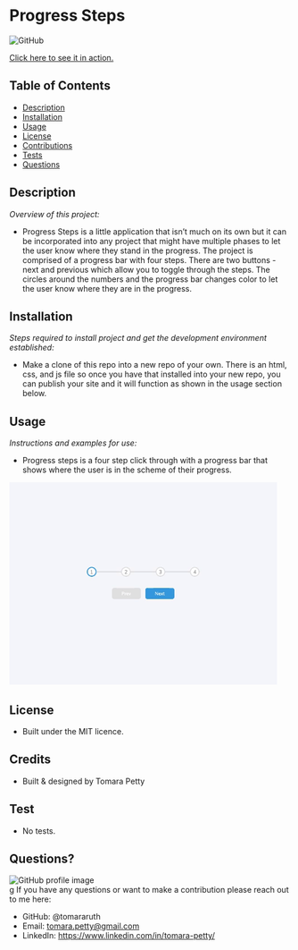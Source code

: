 # Progress Steps
  
![GitHub](https://img.shields.io/badge/license-MIT-green)

<a href="https://tomarapetty.github.io/Progress-Steps/">Click here to see it in action.</a>

## Table of Contents
* [Description](#description)
* [Installation](#installation)
* [Usage](#usage)
* [License](#license)
* [Contributions](#contributions)
* [Tests](#tests)
* [Questions](#questions)

## Description 
*Overview of this project:* 
* Progress Steps is a little application that isn’t much on its own but it can be incorporated into any project that might have multiple phases to let the user know where they stand in the progress. The project is comprised of a progress bar with four steps. There are two buttons - next and previous which allow you to toggle through the steps. The circles around the numbers and the progress bar changes color to let the user know where they are in the progress.

## Installation
*Steps required to install project and get the development environment established:*
* Make a clone of this repo into a new repo of your own. There is an html, css, and js file so once you have that installed into your new repo, you can publish your site and it will function as shown in the usage section below. 

## Usage
*Instructions and examples for use:* 
* Progress steps is a four step click through with a progress bar that shows where the user is in the scheme of their progress. 

<img src="Example/progress-steps.gif">

## License 
* Built under the MIT licence.

## Credits
* Built & designed by Tomara Petty

## Test
* No tests.

## Questions?
<img src="https://avatars0.githubusercontent.com/u/65513543?s=460&u=20bf726727263d5c2cb42b357ae261aff2a38e6e&v=4" alt="GitHub profile image">
<br>g
If you have any questions or want to make a contribution please reach out to me here: 

* GitHub: @tomararuth 
* Email: tomara.petty@gmail.com
* LinkedIn: https://www.linkedin.com/in/tomara-petty/
